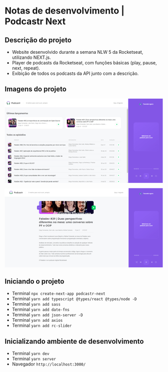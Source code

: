 # **Notas de desenvolvimento** | Podcastr Next

## Descrição do projeto

- Website desenvolvido durante a semana NLW 5 da Rocketseat, utilizando NEXT.js.
- Player de podcasts da Rocketseat, com funções básicas (play, pause, next, repeat).
- Exibição de todos os podcasts da API junto com a descrição.

## Imagens do projeto

![Alt text](images/principal.png?raw=true "Principal")

![Alt text](images/episodio.png?raw=true "Episodio")

## Iniciando o projeto

- Terminal `npx create-next-app podcastr-next`
- Terminal `yarn add typescript @types/react @types/node -D`
- Terminal `yarn add sass`
- Terminal `yarn add date-fns`
- Terminal `yarn add json-server -D`
- Terminal `yarn add axios`
- Terminal `yarn add rc-slider`

## Inicializando ambiente de desenvolvimento

- Terminal `yarn dev`
- Terminal `yarn server`
- Navegador `http://localhost:3000/`
